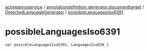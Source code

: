 [activeannoservice](../../index.md) / [annotationdefinition.generator.documenttarget](../index.md) / [DetectedLanguageGenerator](index.md) / [possibleLanguagesIso6391](./possible-languages-iso6391.md)

# possibleLanguagesIso6391

`var possibleLanguagesIso6391: LanguagesIso639_1`